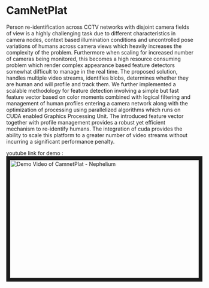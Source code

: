 # CamNetPlat

Person re-identification across CCTV networks with disjoint camera fields of view is a highly challenging task due to different characteristics in camera nodes, context based illumination conditions and uncontrolled pose variations of humans across camera views which heavily increases the complexity of the problem. Furthermore when scaling for increased number of cameras being monitored, this becomes a high resource consuming problem which render complex appearance based feature detectors somewhat difficult to manage in the real time. The proposed solution, handles multiple video streams, identifies blobs, determines whether they are human and will profile and track them. We further implemented a scalable methodology for feature detection involving a simple but fast feature vector based on color moments combined with logical filtering and management of human profiles entering a camera network along with the optimization of processing using parallelized algorithms which runs on CUDA enabled Graphics Processing Unit. The introduced feature vector together with profile management provides a robust yet efficient mechanism to re-identify humans. The integration of cuda provides the ability to scale this platform to a greater number of video streams without incurring a significant performance penalty.

youtube link for demo : 
<a href="http://www.youtube.com/watch?feature=player_embedded&v=t4Uz9LWimzA
" target="_blank"><img src="http://img.youtube.com/vi/t4Uz9LWimzA/0.jpg" 
alt="Demo Video of CamnetPlat - Nephelium" width="560" height="315" border="10" /></a> 
